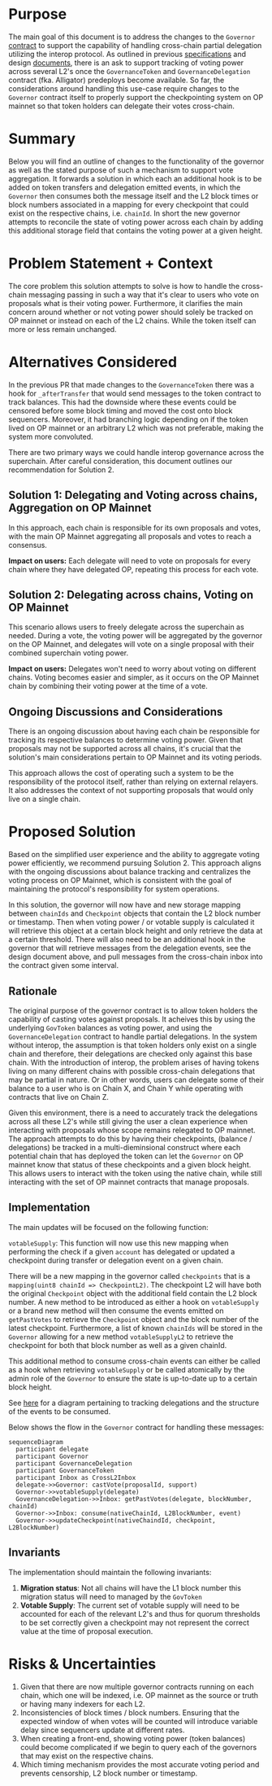 # Purpose

The main goal of this document is to address the changes to the `Governor` [contract](https://github.com/ethereum-optimism/specs/blob/main/specs/governance/governor.md) to support the
capability of handling cross-chain partial delegation utilizing the interop protocol. As outlined in previous [specifications](https://github.com/ethereum-optimism/specs/pull/285)
and design [documents](https://github.com/ethereum-optimism/design-docs/blob/main/governance/advanced-delegation.md), there is an ask to support tracking of voting power across several
L2's once the `GovernanceToken` and `GovernanceDelegation` contract (fka. Alligator) predeploys become available. So far, the considerations around handling this use-case require
changes to the `Governor` contract itself to properly support the checkpointing system on OP mainnet so that token holders can delegate their votes cross-chain.

# Summary

Below you will find an outline of changes to the functionality of the governor as well as the stated purpose of such a mechanism to support vote aggregation. It forwards a solution
in which each an additional hook is to be added on token transfers and delegation emitted events, in which the `Governor` then consumes both the message itself and the L2 block times
or block numbers associated in a mapping for every checkpoint that could exist on the respective chains, i.e. `chainId`. In short the new governor attempts to reconcile the state of voting power across each chain by adding this additional storage field that contains the voting power at a given height.

# Problem Statement + Context

The core problem this solution attempts to solve is how to handle the cross-chain messaging passing in such a way that it's clear to users who vote on proposals what is their voting
power. Furthermore, it clarifies the main concern around whether or not voting power should solely be tracked on OP mainnet or instead on each of the L2 chains. While the token itself
can more or less remain unchanged.

# Alternatives Considered

In the previous PR that made changes to the `GovernanceToken` there was a hook for `_afterTransfer` that would send messages to the token contract to track balances. This had the
downside where these events could be censored before some block timing and moved the cost onto block sequencers. Moreover, it had branching logic depending on if the token lived on OP
mainnet or an arbitrary L2 which was not preferable, making the system more convoluted.

There are two primary ways we could handle interop governance across the superchain. After careful consideration, this document outlines our recommendation for Solution 2.

## Solution 1: Delegating and Voting across chains, Aggregation on OP Mainnet

In this approach, each chain is responsible for its own proposals and votes, with the main OP Mainnet aggregating all proposals and votes to reach a consensus.

**Impact on users:** Each delegate will need to vote on proposals for every chain where they have delegated OP, repeating this process for each vote.

## Solution 2: Delegating across chains, Voting on OP Mainnet

This scenario allows users to freely delegate across the superchain as needed. During a vote, the voting power will be aggregated by the governor on the OP Mainnet, and delegates will vote on a single proposal with their combined superchain voting power.

**Impact on users:** Delegates won't need to worry about voting on different chains. Voting becomes easier and simpler, as it occurs on the OP Mainnet chain by combining their voting power at the time of a vote.

## Ongoing Discussions and Considerations

There is an ongoing discussion about having each chain be responsible for tracking its respective balances to determine voting power. Given that proposals may not be supported across all chains, it's crucial that the solution's main considerations pertain to OP Mainnet and its voting periods.

This approach allows the cost of operating such a system to be the responsibility of the protocol itself, rather than relying on external relayers. It also addresses the context of not supporting proposals that would only live on a single chain.

# Proposed Solution

Based on the simplified user experience and the ability to aggregate voting power efficiently, we recommend pursuing Solution 2. This approach aligns with the ongoing discussions about balance tracking and centralizes the voting process on OP Mainnet, which is consistent with the goal of maintaining the protocol's responsibility for system operations.

In this solution, the governor will now have and new storage mapping between `chainIds` and `Checkpoint` objects that contain the L2 block number or timestamp. Then when voting power /
or votable supply is calculated it will retrieve this object at a certain block height and only retrieve the data at a certain threshold. There will also need to be an additional hook
in the governor that will retrieve messages from the delegation events, see the design document above, and pull messages from the cross-chain inbox into the contract given some interval.

## Rationale

The original purpose of the governor contract is to allow token holders the capability of casting votes against proposals. It acheives this by using the underlying `GovToken` balances
as voting power, and using the `GovernanceDelegation` contract to handle partial delegations. In the system without interop, the assumption is that token holders only exist on a single
chain and therefore, their delegations are checked only against this base chain. With the introduction of interop, the problem arises of having tokens living on many different chains
with possible cross-chain delegations that may be partial in nature. Or in other words, users can delegate some of their balance to a user who is on Chain X, and Chain Y while operating
with contracts that live on Chain Z.

Given this environment, there is a need to accurately track the delegations across all these L2's while still giving the user a clean experience when interacting with proposals whose
scope remains relegated to OP mainnet. The approach attempts to do this by having their checkpoints, (balance / delegations) be tracked in a multi-dieminsional construct where each 
potential chain that has deployed the token can let the `Governor` on OP mainnet know that status of these checkpoints and a given block height. This allows users to interact with the
token using the native chain, while still interacting with the set of OP mainnet contracts that manage proposals.

## Implementation

The main updates will be focused on the following function:

`votableSupply`: This function will now use this new mapping when performing the check if a given `account` has delegated or updated a checkpoint during transfer or delegation event
on a given chain.

There will be a new mapping in the governor called `checkpoints` that is a `mapping(uint8 chainId => CheckpointL2)`. The checkpoint L2 will have both the original `Checkpoint` object
with the additional field contain the L2 block number. A new method to be introduced as either a hook on `votableSupply` or a brand new method will then consume the events
emitted on `getPastVotes` to retrieve the `Checkpoint` object and the block number of the latest checkpoint. Furthermore, a list of known `chainIds` will be stored in the `Governor` allowing for a new method `votableSupplyL2` to retrieve the checkpoint for both that block number as well as a given chainId.

This additional method to consume cross-chain events can either be called as a hook when retrieving `votableSupply` or be called atomically by the admin role of the `Governor` to ensure
the state is up-to-date up to a certain block height.

See [here](https://github.com/ethereum-optimism/design-docs/blob/main/governance/delegation-interop.md) for a diagram pertaining to tracking delegations and the structure of the events
to be consumed.

Below shows the flow in the `Governor` contract for handling these messages:

```mermaid
sequenceDiagram
  participant delegate
  participant Governor
  participant GovernanceDelegation
  participant GovernanceToken
  participant Inbox as CrossL2Inbox
  delegate->>Governor: castVote(proposalId, support)
  Governor->>votableSupply(delegate)
  GovernanceDelegation->>Inbox: getPastVotes(delegate, blockNumber, chainId)
  Governor->>Inbox: consume(nativeChainId, L2BlockNumber, event)
  Governor->>updateCheckpoint(nativeChaindId, checkpoint, L2BlockNumber)
```

## Invariants

The implementation should maintain the following invariants:

1. **Migration status**: Not all chains will have the L1 block number this migration status will need to managed by the `GovToken`
2. **Votable Supply**: The current set of votable supply will need to be accounted for each of the relevant L2's and thus for quorum thresholds to be set correctly given a checkpoint may
not represent the correct value at the time of proposal execution.

# Risks & Uncertainties

1. Given that there are now multiple governor contracts running on each chain, which one will be indexed, i.e. OP mainnet as the source or truth or having many indexers for each L2.
2. Inconsistencies of block times / block numbers. Ensuring that the expected window of when votes will be counted will introduce variable delay since sequencers update at different
rates.
3. When creating a front-end, showing voting power (token balances) could become complicated if we begin to query each of the governors that may exist on the respective chains.
4. Which timing mechanism provides the most accurate voting period and prevents censorship, L2 block number or timestamp.
